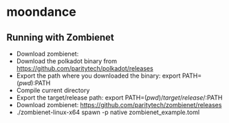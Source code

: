 # moondance

## Running with Zombienet

- Download zombienet: 
- Download the polkadot binary from https://github.com/paritytech/polkadot/releases
- Export the path where you downloaded the binary: export PATH=$(pwd):$PATH
- Compile current directory
- Export the target/release path: export PATH=$(pwd)/target/release/:$PATH
- Download zombienet: https://github.com/paritytech/zombienet/releases
- ./zombienet-linux-x64 spawn -p native zombienet_example.toml